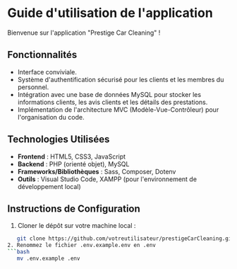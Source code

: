 # Guide d'utilisation de l'application

Bienvenue sur l'application "Prestige Car Cleaning" !

## Fonctionnalités

- Interface conviviale.
- Système d'authentification sécurisé pour les clients et les membres du personnel.
- Intégration avec une base de données MySQL pour stocker les informations clients, les avis clients et les détails des prestations.
- Implémentation de l'architecture MVC (Modèle-Vue-Contrôleur) pour l'organisation du code.

## Technologies Utilisées

- **Frontend** : HTML5, CSS3, JavaScript
- **Backend** : PHP (orienté objet), MySQL
- **Frameworks/Bibliothèques** : Sass, Composer, Dotenv
- **Outils** : Visual Studio Code, XAMPP (pour l'environnement de développement local)

## Instructions de Configuration

1. Cloner le dépôt sur votre machine local :
```bash
   git clone https://github.com/votreutilisateur/prestigeCarCleaning.git
2. Renommez le fichier .env.example.env en .env
```bash
   mv .env.example .env